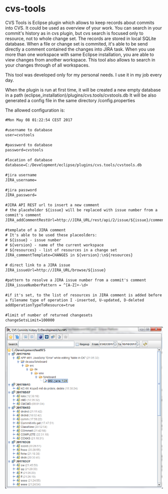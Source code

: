 # cvs-tools

CVS Tools is Eclipse plugin which allows to keep records about commits into CVS. It could be used as overview of your work. You can search in your commit's history as in cvs plugin, but cvs search is focused only to resource, not to whole change set. The records are stored in local SQLite database. When a file or change set is commited, it's able to be send directly a comment contained the changes into JIRA task. When you use more than one workspace with same Eclipse installation, you are able to view changes from another workspace. This tool also allows to search in your changes through of all workspaces. 

This tool was developed only for my personal needs. I use it in my job every day.

When the plugin is run at first time, it will be created a new empty database in a path (eclipse_installation)/plugins/cvs.tools/cvstools.db
It will be also generated a config file in the same directory /config.properties

The allowed configuration is:

```properties
#Mon May 08 01:22:54 CEST 2017

#username to database
user=cvstools

#password to database
password=cvstools

#location of database
database=C:/Development/eclipse/plugins/cvs.tools/cvstools.db

#jira username
JIRA_username=

#jira password
JIRA_password=

#JIRA API REST url to insert a new comment
# the placeholder ${issue} will be replaced with issue number from a commit's comment
JIRA_addCommentRestUrl=http://JIRA_URL/rest/api/2/issue/${issue}/comment

#template of a JIRA comment 
# It's able to be used these placeolders:
# ${issue} - issue number
# ${version} - name of the current workspace
# ${resources} - list of resources in a change set
JIRA_commentTemplate=CHANGES in ${version}:\n${resources}

# direct link to a JIRA issue
JIRA_issueUrl=http://JIRA_URL/browse/${issue}

#pattern to resolve a JIRA issue number from a commit's comment
JIRA_issueNumberPattern = ^[A-Z]+-\d+

#if it's set, to the list of resources in JIRA comment is added before a filename type of operation I -inserted, U-updated, D-deleted
addOperationTypeToResource=true

#limit of number of returned changesets
changeSetsLimit=100000

```

![Main window](https://github.com/lukasgal/cvs-tools/blob/master/docs/images/mainWindow.png)

